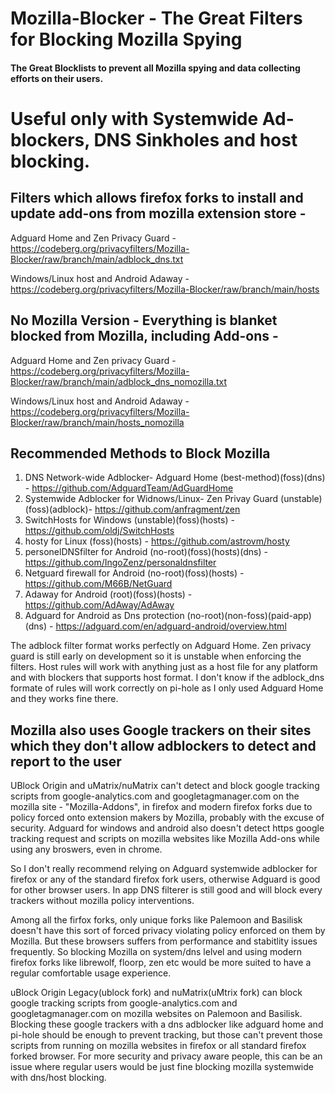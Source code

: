 # Mozilla-Blocker - The Great Filters for Blocking Mozilla Spying
#### The Great Blocklists to prevent all Mozilla spying and data collecting efforts on their users.

# Useful only with Systemwide Ad-blockers, DNS Sinkholes and host blocking.

## Filters which allows firefox forks to install and update add-ons from mozilla extension store -
Adguard Home and Zen Privacy Guard - https://codeberg.org/privacyfilters/Mozilla-Blocker/raw/branch/main/adblock_dns.txt

Windows/Linux host and Android Adaway - https://codeberg.org/privacyfilters/Mozilla-Blocker/raw/branch/main/hosts

## No Mozilla Version - Everything is blanket blocked from Mozilla, including Add-ons -
Adguard Home and Zen privacy Guard - https://codeberg.org/privacyfilters/Mozilla-Blocker/raw/branch/main/adblock_dns_nomozilla.txt

Windows/Linux host and Android Adaway - https://codeberg.org/privacyfilters/Mozilla-Blocker/raw/branch/main/hosts_nomozilla
## Recommended Methods to Block Mozilla
1. DNS Network-wide Adblocker- Adguard Home (best-method)(foss)(dns) - https://github.com/AdguardTeam/AdGuardHome
2. Systemwide Adblocker for Widnows/Linux- Zen Privay Guard (unstable)(foss)(adblock)- https://github.com/anfragment/zen
3. SwitchHosts for Windows (unstable)(foss)(hosts) - https://github.com/oldj/SwitchHosts
4. hosty for Linux (foss)(hosts) - https://github.com/astrovm/hosty
5. personelDNSfilter for Android (no-root)(foss)(hosts)(dns) - https://github.com/IngoZenz/personaldnsfilter
6. Netguard firewall for Android (no-root)(foss)(hosts) - https://github.com/M66B/NetGuard
7. Adaway for Android (root)(foss)(hosts) - https://github.com/AdAway/AdAway
8. Adguard for Android as Dns protection (no-root)(non-foss)(paid-app)(dns) - https://adguard.com/en/adguard-android/overview.html

The adblock filter format works perfectly on Adguard Home.
Zen privacy guard is still early on development so it is unstable when enforcing the filters.
Host rules will work with anything just as a host file for any platform and with blockers that supports host format.
I don't know if the adblock_dns formate of rules will work correctly on pi-hole as I only used Adguard Home and they works fine there. 

## Mozilla also uses Google trackers on their sites which they don't allow adblockers to detect and report to the user
UBlock Origin and uMatrix/nuMatrix can't detect and block google tracking scripts from google-analytics.com and googletagmanager.com on the mozilla site - "Mozilla-Addons", in firefox and modern firefox forks due to policy forced onto extension makers by Mozilla, probably with the excuse of security. Adguard for windows and android also doesn't detect https google tracking request and scripts on mozilla websites like Mozilla Add-ons while using any broswers, even in chrome.

So I don't really recommend relying on Adguard systemwide adblocker for firefox or any of the standard firefox fork users, otherwise Adguard is good for other browser users. In app DNS filterer is still good and will block every trackers without mozilla policy interventions.

Among all the firfox forks, only unique forks like Palemoon and Basilisk doesn't have this sort of forced privacy violating policy enforced on them by Mozilla. But these browsers suffers from performance and stabitlity issues frequently. So blocking Mozilla on system/dns lelvel and using modern firefox forks like librewolf, floorp, zen etc would be more suited to have a regular comfortable usage experience.

uBlock Origin Legacy(ublock fork) and nuMatrix(uMtrix fork) can block google tracking scripts from google-analytics.com and googletagmanager.com on mozilla websites on Palemoon and Basilisk. Blocking these google trackers with a dns adblocker like adguard home and pi-hole should be enough to prevent tracking, but those can't prevent those scripts from running on mozilla websites in firefox or all standard firefox forked browser. For more security and privacy aware people, this can be an issue where regular users would be just fine blocking mozilla systemwide with dns/host blocking.
